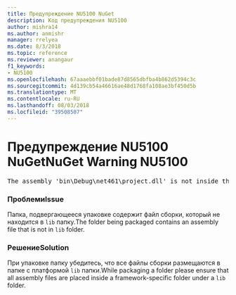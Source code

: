```yaml
---
title: Предупреждение NU5100 NuGet
description: Код предупреждения NU5100
author: mishra14
ms.author: anmishr
manager: rrelyea
ms.date: 8/3/2018
ms.topic: reference
ms.reviewer: anangaur
f1_keywords:
- NU5100
ms.openlocfilehash: 67aaaebbf01bade87d8565dbfba4b862d5394c3c
ms.sourcegitcommit: 4d139cb54a46616ae48d1768fa108ae3bf450d5b
ms.translationtype: MT
ms.contentlocale: ru-RU
ms.lasthandoff: 08/03/2018
ms.locfileid: "39508507"
---
```

# <a name="nuget-warning-nu5100"></a><span data-ttu-id="2ca6e-103">Предупреждение NU5100 NuGet</span><span class="sxs-lookup"><span data-stu-id="2ca6e-103">NuGet Warning NU5100</span></span>
<pre>The assembly 'bin\Debug\net461\project.dll' is not inside the 'lib' folder and hence it won't be added as a reference when the package is installed into a project. Move it into the 'lib' folder if it needs to be referenced.</pre>

### <a name="issue"></a><span data-ttu-id="2ca6e-104">Проблеми</span><span class="sxs-lookup"><span data-stu-id="2ca6e-104">Issue</span></span>

<span data-ttu-id="2ca6e-105">Папка, подвергающееся упаковке содержит файл сборки, который не находится в `lib` папку.</span><span class="sxs-lookup"><span data-stu-id="2ca6e-105">The folder being packaged contains an assembly file that is not in `lib` folder.</span></span>


### <a name="solution"></a><span data-ttu-id="2ca6e-106">Решение</span><span class="sxs-lookup"><span data-stu-id="2ca6e-106">Solution</span></span>

<span data-ttu-id="2ca6e-107">При упаковке папку убедитесь, что все файлы сборки размещаются в папке с платформой `lib` папки.</span><span class="sxs-lookup"><span data-stu-id="2ca6e-107">While packaging a folder please ensure that all assembly files are placed inside a framework-specific folder under a `lib` folder.</span></span>

